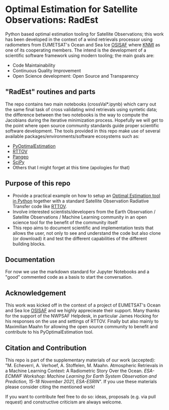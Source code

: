
# Optimal Estimation for Satellite Observations: RadEst

Python based optimal estimation tooling for Satellite Observations; this work has
been developed in the context of a wind retrievals processor using radiometers from 
EUMETSAT's Ocean and Sea Ice [OSISAF](https://osi-saf.eumetsat.int/) where [KNMI](https://www.knmi.nl/over-het-knmi/about) as one of its cooperating members. The intend 
is the development of a scientific software framework using modern tooling; the main 
goals are:
- Code Maintainability
- Continuous Quality Improvement
- Open Science development: Open Source and Transparency

## "RadEst" routines and parts

The repo contains two main notebooks (crossVal*.ipynb) which carry out the same final 
task of cross validating wind retrievals using syntetic data; the difference between
the two notebooks is the way to compute the Jacobians during the iterative minimization process.
Hopefully we will get to the point where open source community standards guide proper scientific software development.
The tools provided in this repo make use of several available packages/environments/software ecosystems such as:

- [PyOptimalEstimation](https://github.com/maahn/pyOptimalEstimation)
- [RTTOV](https://nwp-saf.eumetsat.int/site/software/rttov/)
- [Pangeo](https://pangeo.io/)
- [SciPy](https://www.scipy.org/)
- Others that I might forget at this time (apologies for that) 
 

## Purpose of this repo

- Provide a practical example on how to setup an [Optimal Estimation tool in Python](https://github.com/maahn/pyOptimalEstimation)
together with a standard Satellite Observation Radiative Transfer code like [RTTOV](https://nwp-saf.eumetsat.int/site/software/rttov/).
- Involve interested scientists/developers from the Earth Observation / Satellite Observations / Machine Learning community in an open science tool for the benefit of the community itself
- This repo aims to document scientific and implementation tests that allows the user, not only to see and understand the code but also clone (or download) it and test the different capabilities of the different building blocks.  


## Documentation

For now we use the markdown standard for Jupyter Notebooks and a "good" commented code as a basis to start the conversation.


## Acknowledgement

This work was kicked off in the context of a project of EUMETSAT's Ocean and Sea Ice [OSISAF](https://osi-saf.eumetsat.int/) and we highly apprecieate their support. Many thanks for the support of the NWPSAF Helpdesk, in particular James Hocking for his responses on the use and settings of RTTOV. Finally but also mainly to Maximilian Maahn for allowing the open source community to benefit and contribute to his PyOptimalEstimation tool. 

## Citation and Contribution

This repo is part of the supplementary materials of our work (accepted): "M. Echeverri, A. Verhoef, A. Stoffelen, M. Maahn. Atmospheric Retrievals in a Machine Learning Context: A Radiometric Story Over the Ocean. *ESA-ECMWF Workshop: Machine Learning for Earth System Observation and Prediction, 15-18 November 2021, ESA-ESRIN*".
If you use these materials please consider citing the mentioned work!

If you want to contribute feel free to do so: ideas, proposals (e.g. via pull request) and constructive criticism are always welcome.









